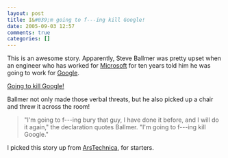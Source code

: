 ```yaml
---
layout: post
title: I&#039;m going to f---ing kill Google!
date: 2005-09-03 12:57
comments: true
categories: []
---
```

This is an awesome story. Apparently, Steve Ballmer was pretty upset when an engineer who has worked for <a href="http://www.microsoft.com">Microsoft</a> for ten years told him he was going to work for <a href="http://www.google.com">Google</a>.

<a href="http://www.smh.com.au/news/technology/microsoft-ceo-im-going-to-fing-kill-google/2005/09/03/1125302772214.html">Going to kill Google!</a>

Ballmer not only made those verbal threats, but he also picked up a chair and threw it across the room!

<blockquote>"I'm going to f---ing bury that guy, I have done it before, and I will do it again," the declaration quotes Ballmer. "I'm going to f---ing kill Google."</blockquote>

I picked this story up from <a href="http://arstechnica.com/journals/microsoft.ars/2005/9/3/1106">ArsTechnica</a>, for starters.
